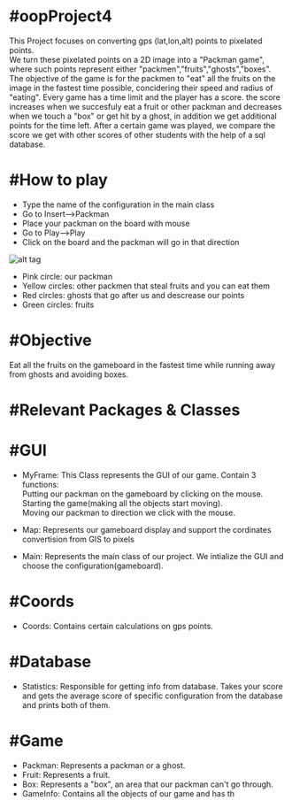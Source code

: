 

#oopProject4
========

This Project focuses on converting gps (lat,lon,alt) points to pixelated points.  
We turn these pixelated points on a 2D image into a "Packman game", where such points represent either "packmen","fruits","ghosts","boxes".  
The objective of the game is for the packmen to "eat" all the fruits on the image in the fastest time possible, concidering their speed and radius of "eating". Every game has a time limit and the player has a score. the score increases when we succesfuly eat a fruit or other packman and decreases when we touch a "box" or get hit by a ghost, in addition we get additional points for the time left. After a certain game was played, we compare the score we get with other scores of other students with the help of a sql database.

#How to play
========
- Type the name of the configuration in the main class
- Go to Insert-->Packman
- Place your packman on the board with mouse
- Go to Play-->Play
- Click on the board and the packman will go in that direction

![alt tag](https://github.com/alexchagan/oopProject4/blob/master/oopProject4/game.jpeg)
- Pink circle: our packman
- Yellow circles: other packmen that steal fruits and you can eat them
- Red circles: ghosts that go after us and descrease our points
- Green circles: fruits

#Objective
========
Eat all the fruits on the gameboard in the fastest time while running away from ghosts and avoiding boxes.

#Relevant Packages & Classes
========
#GUI
========
- MyFrame: This Class represents the GUI of our game. Contain 3 functions:  
Putting our packman on the gameboard by clicking on the mouse.  
Starting the game(making all the objects start moving).  
Moving our packman to direction we click with the mouse.  

- Map: Represents our gameboard display and support the cordinates convertision from GIS to pixels

- Main: Represents the main class of our project. We intialize the GUI and choose the configuration(gameboard).

#Coords
========
- Coords: Contains certain calculations on gps points.

#Database
========
- Statistics: Responsible for getting info from database.
Takes your score and gets the average score of specific configuration from the database and prints both of them.

#Game
========
- Packman: Represents a packman or a ghost.
- Fruit: Represents a fruit.
- Box: Represents a "box", an area that our packman can't go through.
- GameInfo: Contains all the objects of our game and has th
